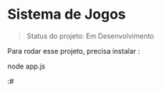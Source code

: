   <h1> Sistema de Jogos </h1> 

  > Status do projeto: Em Desenvolvimento


Para rodar esse projeto, precisa instalar :

node app.js


  :#
